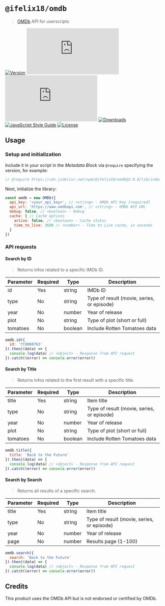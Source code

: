 # `@ifelix18/omdb`

> [OMDb][omdb-link] API for userscripts

[![Version][version-badge]][jsdelivr-link]
[![Size][size-badge]][jsdelivr-link]
[![Minified Size][minified-size-badge]][jsdelivr-link]
[![Downloads][downloads-badge]][jsdelivr-link]
[![JavaScript Style Guide][style-guide-badge]][style-guide-link]
[![License][license-badge]][license-link]

## Usage

### Setup and initialization

Include it in your script in the _Metadata Block_ via `@require` specifying the version, for example:

```JavaScript
// @require https://cdn.jsdelivr.net/npm/@ifelix18/omdb@3.0.0/lib/index.min.js
```

Next, initialize the library:

```JavaScript
const omdb = new OMDb({
  api_key: '<your_api_key>', // <string> - OMDb API Key [required]
  api_url: 'https://www.omdbapi.com', // <string> - OMDb API URL
  debug: false, // <boolean> - Debug
  cache: { // Cache options
    active: false, // <boolean> - Cache status
    time_to_live: 3600 // <number> - Time to Live cache, in seconds
  }
})
```

### API requests

#### Search by ID

> Returns infos related to a specific IMDb ID.

| Parameter | Required | Type    | Description                                |
| --------- | -------- | ------- | ------------------------------------------ |
| id        | Yes      | string  | IMDb ID                                    |
| type      | No       | string  | Type of result (movie, series, or episode) |
| year      | No       | number  | Year of release                            |
| plot      | No       | string  | Type of plot (short or full)               |
| tomatoes  | No       | boolean | Include Rotten Tomatoes data               |

```JavaScript
omdb.id({
  id: 'tt0088763'
}).then((data) => {
  console.log(data) // <object> - Response from API request
}).catch((error) => console.error(error))
```

#### Search by Title

> Returns infos related to the first result with a specific title.

| Parameter | Required | Type    | Description                                |
| --------- | -------- | ------- | ------------------------------------------ |
| title     | Yes      | string  | Item title                                 |
| type      | No       | string  | Type of result (movie, series, or episode) |
| year      | No       | number  | Year of release                            |
| plot      | No       | string  | Type of plot (short or full)               |
| tomatoes  | No       | boolean | Include Rotten Tomatoes data               |

```JavaScript
omdb.title({
  title: 'Back to the Future'
}).then((data) => {
  console.log(data) // <object> - Response from API request
}).catch((error) => console.error(error))
```

#### Search by Search

> Returns all results of a specific search.

| Parameter | Required | Type   | Description                                |
| --------- | -------- | ------ | ------------------------------------------ |
| title     | Yes      | string | Item title                                 |
| type      | No       | string | Type of result (movie, series, or episode) |
| year      | No       | number | Year of release                            |
| page      | No       | number | Results page (1-100)                       |

```JavaScript
omdb.search({
  search: 'Back to the Future'
}).then((data) => {
  console.log(data) // <object> - Response from API request
}).catch((error) => console.error(error))
```

## Credits

This product uses the OMDb API but is not endorsed or certified by OMDb.  

[omdb-link]: https://omdbapi.com/
[jsdelivr-link]: https://www.jsdelivr.com/package/npm/@ifelix18/omdb

[version-badge]: https://flat.badgen.net/jsdelivr/v/npm/@ifelix18/omdb

[size-badge]: https://flat.badgen.net/badgesize/normal/iFelix18/Userscripts/master/packages/omdb/lib/index.js

[minified-size-badge]: https://flat.badgen.net/badgesize/normal/iFelix18/Userscripts/master/packages/omdb/lib/index.min.js?label=minified%20size

[downloads-badge]: https://flat.badgen.net/jsdelivr/hits/npm/@ifelix18/omdb

[style-guide-badge]: https://flat.badgen.net/badge/code%20style/standard/44CC11
[style-guide-link]: https://standardjs.com

[license-badge]: https://flat.badgen.net/github/license/iFelix18/Userscripts
[license-link]: https://github.com/iFelix18/Userscripts/blob/master/LICENSE.md
